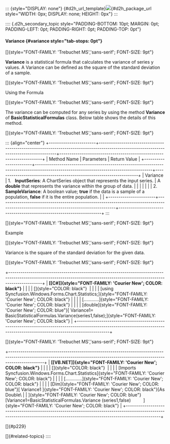 ::: {style="DISPLAY: none"}
[](ms-xhelp:///?Id=d2h_url_template){#d2h_url_template}![](!package_url!){#d2h_package_url style="WIDTH: 0px; DISPLAY: none; HEIGHT: 0px"}
:::

:::: {.d2h_secondary_topic style="PADDING-BOTTOM: 10pt; MARGIN: 0pt; PADDING-LEFT: 0pt; PADDING-RIGHT: 0pt; PADDING-TOP: 0pt"}
#### Variance {#variance style="tab-stops: 0pt"}

[]{style="FONT-FAMILY: 'Trebuchet MS','sans-serif'; FONT-SIZE: 9pt"} 

**Variance** is a statistical formula that calculates the variance of series y values. A Variance can be defined as the square of the standard deviation of a sample.

[]{style="FONT-FAMILY: 'Trebuchet MS','sans-serif'; FONT-SIZE: 9pt"} 

Using the Formula

[]{style="FONT-FAMILY: 'Trebuchet MS','sans-serif'; FONT-SIZE: 9pt"} 

The variance can be computed for any series by using the method **Variance** of **BasicStatisticalFormulas** class. Below table shows the details of this method.

[]{style="FONT-FAMILY: 'Trebuchet MS','sans-serif'; FONT-SIZE: 9pt"} 

::: {align="center"}
+-----------------------+---------------------------------------------------------------------------------------------------------------------------------------+---------------------------------------------------------------------+
| Method Name           | Parameters                                                                                                                            | Return Value                                                        |
+-----------------------+---------------------------------------------------------------------------------------------------------------------------------------+---------------------------------------------------------------------+
| Variance              | 1.   **InputSeries**: A ChartSeries object that represents the input series.                                                          | A **double** that represents the variance within the group of data. |
|                       |                                                                                                                                       |                                                                     |
|                       | 2.   **SampleVariance**: A boolean value; **true** if the data is a sample of a population, **false** if it is the entire population. |                                                                     |
+-----------------------+---------------------------------------------------------------------------------------------------------------------------------------+---------------------------------------------------------------------+
:::

[]{style="FONT-FAMILY: 'Trebuchet MS','sans-serif'; FONT-SIZE: 9pt"} 

Example

[]{style="FONT-FAMILY: 'Trebuchet MS','sans-serif'; FONT-SIZE: 9pt"} 

Variance is the square of the standard deviation for the given data.  

[]{style="FONT-FAMILY: 'Trebuchet MS','sans-serif'; FONT-SIZE: 9pt"} 

+----------------------------------------------------------------------------------------------------------------------------------------------------------------------------+
| **[\[C#\]]{style="FONT-FAMILY: 'Courier New'; COLOR: black"}**                                                                                                             |
|                                                                                                                                                                            |
| []{style="COLOR: black"}                                                                                                                                                   |
|                                                                                                                                                                            |
| [using Syncfusion.Windows.Forms.Chart.Statistics;]{style="FONT-FAMILY: 'Courier New'; COLOR: black"}                                                                       |
|                                                                                                                                                                            |
| [\...\...\...\...]{style="FONT-FAMILY: 'Courier New'; COLOR: black"}                                                                                                       |
|                                                                                                                                                                            |
| [double]{style="FONT-FAMILY: 'Courier New'; COLOR: blue"}[ Variance1= BasicStatisticalFormulas.Variance(series1,false);]{style="FONT-FAMILY: 'Courier New'; COLOR: black"} |
+----------------------------------------------------------------------------------------------------------------------------------------------------------------------------+

[]{style="FONT-FAMILY: 'Trebuchet MS','sans-serif'; FONT-SIZE: 9pt"} 

+-----------------------------------------------------------------------------------------------------------------------------------------------------------------------------+
| **[\[VB.NET\]]{style="FONT-FAMILY: 'Courier New'; COLOR: black"}**                                                                                                          |
|                                                                                                                                                                             |
| []{style="COLOR: black"}                                                                                                                                                    |
|                                                                                                                                                                             |
| [Imports Syncfusion.Windows.Forms.Chart.Statistics]{style="FONT-FAMILY: 'Courier New'; COLOR: black"}                                                                       |
|                                                                                                                                                                             |
| [\...\...\...\....]{style="FONT-FAMILY: 'Courier New'; COLOR: black"}                                                                                                       |
|                                                                                                                                                                             |
| [Dim]{style="FONT-FAMILY: 'Courier New'; COLOR: blue"}[ Variance1 ]{style="FONT-FAMILY: 'Courier New'; COLOR: black"}[As Double\                                            |
| ]{style="FONT-FAMILY: 'Courier New'; COLOR: blue"}[Variance1=BasicStatisticalFormulas.Variance (series1,false)          ]{style="FONT-FAMILY: 'Courier New'; COLOR: black"} |
+-----------------------------------------------------------------------------------------------------------------------------------------------------------------------------+

[]{#p229} 

[]{#related-topics}
::::

